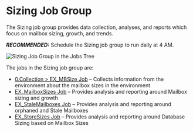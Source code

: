 # Sizing Job Group

The Sizing job group provides data collection, analyses, and reports which focus on mailbox sizing,
growth, and trends.

**_RECOMMENDED:_** Schedule the Sizing job group to run daily at 4 AM.

![Sizing Job Group in the Jobs Tree](/img/product_docs/accessanalyzer/11.6/admin/hostmanagement/jobstree.webp)

The jobs in the Sizing job group are:

- [0.Collection > EX_MBSize Job](/docs/accessanalyzer/11.6/solutions/exchange/mailboxes/sizing/ex_mbsize.md)
  – Collects information from the environment about the mailbox sizes in the environment
- [EX_MailboxSizes Job](/docs/accessanalyzer/11.6/solutions/exchange/mailboxes/sizing/ex_mailboxsizes.md)
  – Provides analysis and reporting around Mailbox sizing and growth
- [EX_StaleMailboxes Job](/docs/accessanalyzer/11.6/solutions/exchange/mailboxes/sizing/ex_stalemailboxes.md)
  – Provides analysis and reporting around orphaned and Stale Mailboxes
- [EX_StoreSizes Job](/docs/accessanalyzer/11.6/solutions/exchange/mailboxes/sizing/ex_storesizes.md)
  – Provides analysis and reporting around Database Sizing based on Mailbox Sizes
